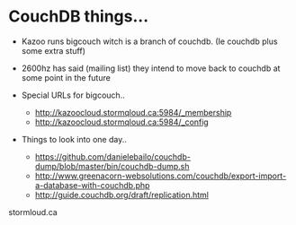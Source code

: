 # CouchDB things...

* Kazoo runs bigcouch witch is a branch of couchdb.  (Ie couchdb plus some extra stuff)
* 2600hz has said (mailing list) they intend to move back to couchdb at some point in the future

* Special URLs for bigcouch..
  * http://kazoocloud.stormqloud.ca:5984/_membership
  * http://kazoocloud.stormqloud.ca:5984/_config

* Things to look into one day..

  * https://github.com/danielebailo/couchdb-dump/blob/master/bin/couchdb-dump.sh
  * http://www.greenacorn-websolutions.com/couchdb/export-import-a-database-with-couchdb.php
  * http://guide.couchdb.org/draft/replication.html
 
stormloud.ca
